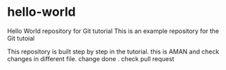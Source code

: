 # hello-world
Hello World repository for Git tutorial
This is an example repository for the Git tutoial 

This repository is built step by step in the tutorial.
this is AMAN and check changes in different file.
change done .
check pull request 
